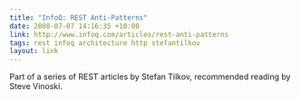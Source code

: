 ```yaml
---
title: "InfoQ: REST Anti-Patterns"
date: 2008-07-07 14:16:35 +10:00
link: http://www.infoq.com/articles/rest-anti-patterns
tags: rest infoq architecture http stefantilkov
layout: link
---
```

Part of a series of REST articles by Stefan Tilkov, recommended reading by Steve Vinoski.
